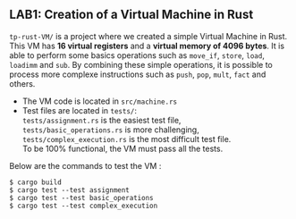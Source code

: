 ## LAB1: Creation of a Virtual Machine in Rust

`tp-rust-VM/` is a project where we created a simple Virtual Machine in Rust. This VM has **16 virtual registers** and a **virtual memory of 4096 bytes**. It is able to perform some basics operations such as `move_if`, `store`, `load`, `loadimm` and `sub`. By combining these simple operations, it is possible to process more complexe instructions such as `push`, `pop`, `mult`, `fact` and others.

* The VM code is located in `src/machine.rs`
* Test files are located in `tests/`:<br> 
`tests/assignment.rs` is the easiest test file,<br> 
`tests/basic_operations.rs` is more challenging,<br> 
`tests/complex_execution.rs` is the most difficult test file.<br> 
To be 100% functional, the VM must pass all the tests.

Below are the commands to test the VM :
```shell
$ cargo build
$ cargo test --test assignment
$ cargo test --test basic_operations
$ cargo test --test complex_execution
```